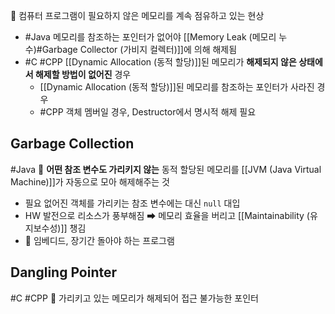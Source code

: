 📌 컴퓨터 프로그램이 필요하지 않은 메모리를 계속 점유하고 있는 현상
- #Java 메모리를 참조하는 포인터가 없어야 [[Memory Leak (메모리 누수)#Garbage Collector (가비지 컬렉터)]]에 의해 해제됨 
- #C #CPP [[Dynamic Allocation (동적 할당)]]된 메모리가 **해제되지 않은 상태에서 해제할 방법이 없어진** 경우
	- [[Dynamic Allocation (동적 할당)]]된 메모리를 참조하는 포인터가 사라진 경우
	- #CPP 객체 멤버일 경우, Destructor에서 명시적 해제 필요

## Garbage Collection
#Java
📌 **어떤 참조 변수도 가리키지 않는** 동적 할당된 메모리를 [[JVM (Java Virtual Machine)]]가 자동으로 모아 해제해주는 것
- 필요 없어진 객체를 가리키는 참조 변수에는 대신 `null` 대입 
- HW 발전으로 리소스가 풍부해짐 ➡ 메모리 효율을 버리고 [[Maintainability (유지보수성)]] 챙김
- 🔎 임베디드, 장기간 돌아야 하는 프로그램 

## Dangling Pointer 
#C #CPP 
📌 가리키고 있는 메모리가 해제되어 접근 불가능한 포인터 